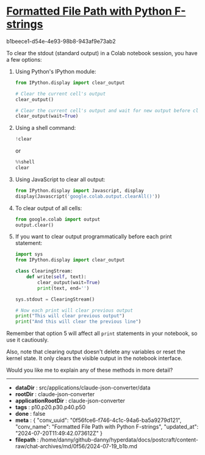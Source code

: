 # [Formatted File Path with Python F-strings](https://claude.ai/chat/0f56fce6-f746-4c1c-94a6-ba5a9279d121)

b1beece1-d54e-4e93-98b8-943af9e73ab2

 To clear the stdout (standard output) in a Colab notebook session, you have a few options:

1. Using Python's IPython module:

   ```python
   from IPython.display import clear_output

   # Clear the current cell's output
   clear_output()

   # Clear the current cell's output and wait for new output before clearing
   clear_output(wait=True)
   ```

2. Using a shell command:

   ```python
   !clear
   ```

   or

   ```python
   %%shell
   clear
   ```

3. Using JavaScript to clear all output:

   ```python
   from IPython.display import Javascript, display
   display(Javascript('google.colab.output.clearAll()'))
   ```

4. To clear output of all cells:

   ```python
   from google.colab import output
   output.clear()
   ```

5. If you want to clear output programmatically before each print statement:

   ```python
   import sys
   from IPython.display import clear_output

   class ClearingStream:
       def write(self, text):
           clear_output(wait=True)
           print(text, end='')

   sys.stdout = ClearingStream()

   # Now each print will clear previous output
   print("This will clear previous output")
   print("And this will clear the previous line")
   ```

Remember that option 5 will affect all `print` statements in your notebook, so use it cautiously.

Also, note that clearing output doesn't delete any variables or reset the kernel state. It only clears the visible output in the notebook interface.

Would you like me to explain any of these methods in more detail?

---

* **dataDir** : src/applications/claude-json-converter/data
* **rootDir** : claude-json-converter
* **applicationRootDir** : claude-json-converter
* **tags** : p10.p20.p30.p40.p50
* **done** : false
* **meta** : {
  "conv_uuid": "0f56fce6-f746-4c1c-94a6-ba5a9279d121",
  "conv_name": "Formatted File Path with Python F-strings",
  "updated_at": "2024-07-20T11:49:42.073612Z"
}
* **filepath** : /home/danny/github-danny/hyperdata/docs/postcraft/content-raw/chat-archives/md/0f56/2024-07-19_b1b.md